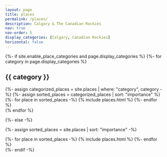 ```yaml
---
layout: page
title: places
permalink: /places/
description: Calgary & The Canadian Rockies
nav: true
nav-order: 5
display_categories: [Calgary, Canadian Rockies]
horizontal: false
---
```


<div class="places">
{%- if site.enable_place_categories and page.display_categories %}
  <!-- Display categorized places -->
  {%- for category in page.display_categories %}
  <h2 class="category">{{ category }}</h2>
  {%- assign categorized_places = site.places | where: "category", category -%}
  {%- assign sorted_places = categorized_places | sort: "importance" %}
  <!-- Generate cards for each project -->
  <div class="grid">
    {%- for place in sorted_places -%}
      {% include places.html %}
    {%- endfor %}
  </div>
  {% endfor %}

{%- else -%}
<!-- Display places without categories -->
  {%- assign sorted_places = site.places | sort: "importance" -%}
  <!-- Generate cards for each project -->
  <div class="grid">
    {%- for place in sorted_places -%}
      {% include places.html %}
    {%- endfor %}
  </div>
{%- endif -%}
</div>